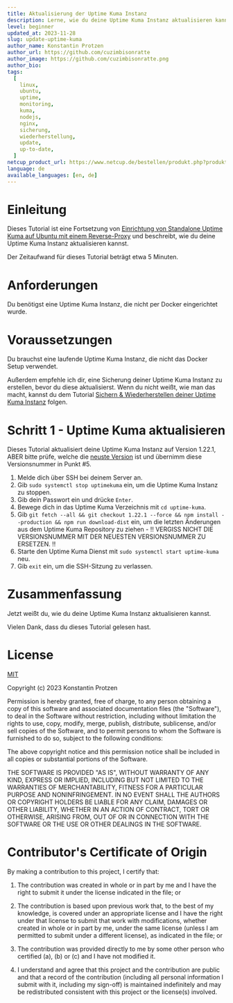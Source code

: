 ```yaml
---
title: Aktualisierung der Uptime Kuma Instanz
description: Lerne, wie du deine Uptime Kuma Instanz aktualisieren kannst.
level: beginner
updated_at: 2023-11-28
slug: update-uptime-kuma
author_name: Konstantin Protzen
author_url: https://github.com/cuzimbisonratte
author_image: https://github.com/cuzimbisonratte.png
author_bio:
tags:
  [
    linux,
    ubuntu,
    uptime,
    monitoring,
    kuma,
    nodejs,
    nginx,
    sicherung,
    wiederherstellung,
    update,
    up-to-date,
  ]
netcup_product_url: https://www.netcup.de/bestellen/produkt.php?produkt=2991
language: de
available_languages: [en, de]
---
```


# Einleitung

Dieses Tutorial ist eine Fortsetzung von [Einrichtung von Standalone Uptime Kuma auf Ubuntu mit einem Reverse-Proxy](https://community.netcup.com/de/tutorials/ubuntu-uptime-kuma-standalone-installation) und beschreibt, wie du deine Uptime Kuma Instanz aktualisieren kannst.

Der Zeitaufwand für dieses Tutorial beträgt etwa 5 Minuten.

# Anforderungen

Du benötigst eine Uptime Kuma Instanz, die nicht per Docker eingerichtet wurde.

# Voraussetzungen

Du brauchst eine laufende Uptime Kuma Instanz, die nicht das Docker Setup verwendet.

Außerdem empfehle ich dir, eine Sicherung deiner Uptime Kuma Instanz zu erstellen, bevor du diese aktualisierst. Wenn du nicht weißt, wie man das macht, kannst du dem Tutorial [Sichern & Wiederherstellen deiner Uptime Kuma Instanz](https://community.netcup.com/de/tutorials/backup-uptime-kuma) folgen.

# Schritt 1 - Uptime Kuma aktualisieren

Dieses Tutorial aktualisiert deine Uptime Kuma Instanz auf Version 1.22.1, ABER bitte prüfe, welche die [neuste Version](https://github.com/louislam/uptime-kuma/releases/latest) ist und übernimm diese Versionsnummer in Punkt #5.

1. Melde dich über SSH bei deinem Server an.
2. Gib `sudo systemctl stop uptimekuma` ein, um die Uptime Kuma Instanz zu stoppen.
3. Gib dein Passwort ein und drücke `Enter`.
4. Bewege dich in das Uptime Kuma Verzeichnis mit `cd uptime-kuma`.
5. Gib `git fetch --all && git checkout 1.22.1 --force && npm install --production && npm run download-dist` ein, um die letzten Änderungen aus dem Uptime Kuma Repository zu ziehen - !! VERGISS NICHT DIE VERSIONSNUMMER MIT DER NEUESTEN VERSIONSNUMMER ZU ERSETZEN. !!
6. Starte den Uptime Kuma Dienst mit `sudo systemctl start uptime-kuma` neu.
7. Gib `exit` ein, um die SSH-Sitzung zu verlassen.

# Zusammenfassung

Jetzt weißt du, wie du deine Uptime Kuma Instanz aktualisieren kannst.

Vielen Dank, dass du dieses Tutorial gelesen hast.

# License

[MIT](https://github.com/netcup-community/community-tutorials/blob/main/LICENSE)

Copyright (c) 2023 Konstantin Protzen

Permission is hereby granted, free of charge, to any person obtaining a copy of this software and associated documentation files (the "Software"), to deal in the Software without restriction, including without limitation the rights to use, copy, modify, merge, publish, distribute, sublicense, and/or sell copies of the Software, and to permit persons to whom the Software is furnished to do so, subject to the following conditions:

The above copyright notice and this permission notice shall be included in all copies or substantial portions of the Software.

THE SOFTWARE IS PROVIDED "AS IS", WITHOUT WARRANTY OF ANY KIND, EXPRESS OR IMPLIED, INCLUDING BUT NOT LIMITED TO THE WARRANTIES OF MERCHANTABILITY, FITNESS FOR A PARTICULAR PURPOSE AND NONINFRINGEMENT. IN NO EVENT SHALL THE AUTHORS OR COPYRIGHT HOLDERS BE LIABLE FOR ANY CLAIM, DAMAGES OR OTHER LIABILITY, WHETHER IN AN ACTION OF CONTRACT, TORT OR OTHERWISE, ARISING FROM, OUT OF OR IN CONNECTION WITH THE SOFTWARE OR THE USE OR OTHER DEALINGS IN THE SOFTWARE.

# Contributor's Certificate of Origin

By making a contribution to this project, I certify that:

1.  The contribution was created in whole or in part by me and I have the right to submit it under the license indicated in the file; or

2.  The contribution is based upon previous work that, to the best of my knowledge, is covered under an appropriate license and I have the right under that license to submit that work with modifications, whether created in whole or in part by me, under the same license (unless I am permitted to submit under a different license), as indicated in the file; or

3.  The contribution was provided directly to me by some other person who certified (a), (b) or (c) and I have not modified it.

4.  I understand and agree that this project and the contribution are public and that a record of the contribution (including all personal information I submit with it, including my sign-off) is maintained indefinitely and may be redistributed consistent with this project or the license(s) involved.
